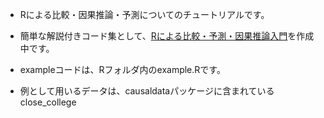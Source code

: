 - Rによる比較・因果推論・予測についてのチュートリアルです。

- 簡単な解説付きコード集として、[Rによる比較・予測・因果推論入門](https://tetokawata.github.io/R_JPN/)を作成中です。

- exampleコードは、Rフォルダ内のexample.Rです。

- 例として用いるデータは、causaldataパッケージに含まれているclose_college
